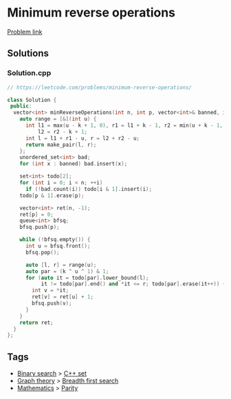 # Minimum reverse operations

[Problem link](https://leetcode.com/problems/minimum-reverse-operations/)

## Solutions


### Solution.cpp
```cpp
// https://leetcode.com/problems/minimum-reverse-operations/

class Solution {
 public:
  vector<int> minReverseOperations(int n, int p, vector<int>& banned, int k) {
    auto range = [&](int u) {
      int l1 = max(u - k + 1, 0), r1 = l1 + k - 1, r2 = min(u + k - 1, n - 1),
          l2 = r2 - k + 1;
      int l = l1 + r1 - u, r = l2 + r2 - u;
      return make_pair(l, r);
    };
    unordered_set<int> bad;
    for (int x : banned) bad.insert(x);

    set<int> todo[2];
    for (int i = 0; i < n; ++i)
      if (!bad.count(i)) todo[i & 1].insert(i);
    todo[p & 1].erase(p);

    vector<int> ret(n, -1);
    ret[p] = 0;
    queue<int> bfsq;
    bfsq.push(p);

    while (!bfsq.empty()) {
      int u = bfsq.front();
      bfsq.pop();

      auto [l, r] = range(u);
      auto par = (k ^ u ^ 1) & 1;
      for (auto it = todo[par].lower_bound(l);
           it != todo[par].end() and *it <= r; todo[par].erase(it++)) {
        int v = *it;
        ret[v] = ret[u] + 1;
        bfsq.push(v);
      }
    }
    return ret;
  }
};
```
## Tags

* [Binary search](/Collections/binary-search.md#binary-search) > [C++ set](/Collections/binary-search.md#c---set)
* [Graph theory](/Collections/graph-theory.md#graph-theory) > [Breadth first search](/Collections/graph-theory.md#breadth-first-search)
* [Mathematics](/Collections/mathematics.md#mathematics) > [Parity](/Collections/mathematics.md#parity)
